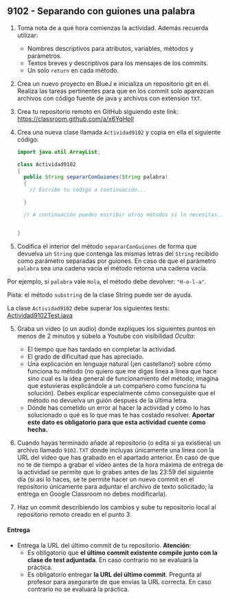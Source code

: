 ## 9102 - Separando con guiones una palabra

1. Toma nota de a qué hora comienzas la actividad. Además recuerda utilizar:
   * Nombres descriptivos para atributos, variables, métodos y parámetros.
   * Textos breves y descriptivos para los mensajes de los commits.
   * Un solo `return` en cada método.

2. Crea un nuevo proyecto en BlueJ e inicializa un repositorio git en él. Realiza las tareas pertinentes para que en los commit solo aparezcan archivos con código fuente de java y archivos con extension `TXT`.

3. Crea tu repositorio remoto en GitHub siguiendo este link: https://classroom.github.com/a/x6YqHpll

5. Crea una nueva clase llamada `Actividad9102` y copia en ella el siguiente código: 

      ```java
      import java.util.ArrayList;

      class Actividad9102
      {
        public String separarConGuiones(String palabra) 
        {
          // Escribe tu código a continuación...

        }

        // A continuación puedes escribir otros métodos si lo necesitas...


      }
      ```

4. Codifica el interior del método `separarConGuiones` de forma que devuelva un `String` que contenga las mismas letras del `String` recibido como parámetro separadas por guiones. En caso de que el parámetro `palabra` sea una cadena vacía el método retorna una cadena vacía.

  Por ejemplo, si `palabra` vale `Hola`, el método debe devolver: `"H-o-l-a"`.

  Pista: el método `substring` de la clase String puede ser de ayuda.
  
  La clase `Actividad9102` debe superar los siguientes tests: [Actividad9102Test.java](https://gist.github.com/miguelbayon/e3428fc0db008c0e6225fde25d1e089b)

5. Graba un vídeo (o un audio) donde expliques los siguientes puntos en menos de 2 minutos y súbelo a Youtube con visibilidad *Oculta*:
    - El tiempo que has tardado en completar la actividad.
    - El grado de dificultad que has apreciado.
    - Una explicación en lenguaje natural (¡en castellano!) sobre cómo funciona tu método (no quiero que me digas línea a linea que hace sino cual es la idea general de funcionamiento del método; imagina que estuvieras explicándole a un compañero como funciona tu solución). Debes explicar especialmente cómo conseguiste que el método no devuelva un guión después de la última letra.
    - Dónde has cometido un error al hacer la actividad y cómo lo has solucionado o qué es lo que mas te has costado resolver. **Aportar este dato es obligatorio para que esta actividad cuente como hecha.**

5. Cuando hayas terminado añade al repositorio (o edita si ya existiera) un archivo llamado `9102.TXT` donde incluyas únicamente una línea con la URL del vídeo que has grabado en el apartado anterior. En caso de que no te de tiempo a grabar el vídeo antes de la hora máxima de entrega de la actividad se permite que lo grabes antes de las 23:59 del siguiente día (si asi lo haces, se te permite hacer un nuevo commit en el repositorio únicamente para adjuntar el archivo de texto solicitado; la entrega en Google Classroom no debes modificarla).

6. Haz un commit describiendo los cambios y sube tu repositorio local al repositorio remoto creado en el punto 3.

#### Entrega

* Entrega la URL del último commit de tu repositorio. __Atención__: 
  * Es obligatorio que __el último commit existente compile junto con la clase de test adjuntada__. En caso contrario no se evaluará la práctica.
  * Es obligatorio entregar __la URL del último commit__. Pregunta al profesor para asegurarte de que envías la URL correcta. En caso contrario no se evaluará la práctica.
